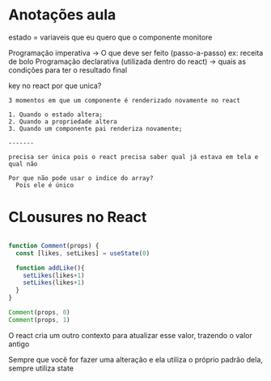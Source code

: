 # Anotações aula

estado = variaveis que eu quero que o componente monitore

Programação imperativa -> O que deve ser feito (passo-a-passo) ex: receita de bolo
Programação declarativa (utilizada dentro do react) -> quais as condições para ter o resultado final

key no react
    por que unica?

    3 momentos em que um componente é renderizado novamente no react
    
    1. Quando o estado altera;
    2. Quando a propriedade altera
    3. Quando um componente pai renderiza novamente;
 
    -------

    precisa ser única pois o react precisa saber qual já estava em tela e qual não

    Por que não pode usar o indice do array?
      Pois ele é único


# CLousures no React 

```js

function Comment(props) {
  const [likes, setLikes] = useState(0)

  function addLike(){
    setLikes(likes+1)
    setLikes(likes+1)
  }
}

Comment(props, 0)
Comment(props, 1)

```

O react cria um outro contexto para atualizar esse valor, trazendo o valor antigo

Sempre que você for fazer uma alteração e ela utiliza o próprio padrão dela, sempre utiliza state


